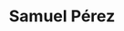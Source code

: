 ---
# Nombre a mostrar
title: Samuel Pérez

# Nombre completo (SEO)
first_name: Samuel
last_name: Pérez Pedrajas

# String para rellenar el url de la página personal del i3a
i3a_name: dario-suarez-gracia

# Es el usuario principal de la página?
superuser: false

# Rol/posición
role: Investigador de doctorado

organizations:
- name: Universidad de Zaragoza

# Biografía corta (mostrada al final de cada post)
bio:

interests:


education:

user_groups:
  - Investigadores
  - Estudiantes
  
# Social/Academic Networking
# For available icons, see: https://docs.hugoblox.com/getting-started/page-builder/#icons
#   For an email link, use "fas" icon pack, "envelope" icon, and a link in the
#   form "mailto:your-email@example.com" or "#contact" for contact widget.

highlite_name: false


---